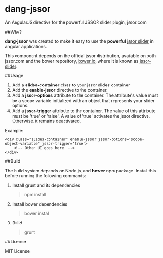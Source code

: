 dang-jssor
==========
An AngularJS directive for the powerful JSSOR slider plugin, jssor.com

##Why?

__dang-jssor__ was created to make it easy to use the __powerful__ [jssor slider](http://jssor.com) in angular applications.

This component depends on the official jssor distribution, available on both jssor.com and the bower repository, [bower.io](http://bower.io), where it is known as [jssor-slider](https://github.com/jssor/jquery-slider).

##Usage

1.  Add a __slides-container__ class to your jssor slides container.
2.  Add the __enable-jssor__ directive to the container.
3.  Add a __jssor-options__ attribute to the container.  The attribute's value must be a scope variable initialized with an object that represents your slider options.
4.  Add a __jssor-trigger__ attribute to the container.  The value of this attribute must be 'true' or 'false'. A value of 'true' activates the jssor directive.  Otherwise, it remains deactivated.

Example:

    <div class="slides-container" enable-jssor jssor-options="scope-object-variable" jssor-trigger='true'>
        <!-- Other UI goes here. -->
    </div>

##Build

The build system depends on Node.js, and __bower__ npm package.  Install this before running the following commands:

1.  Install grunt and its dependencies
    > npm install

2.  Install bower dependencies
    > bower install

3.  Build
    > grunt

##License

MIT License
